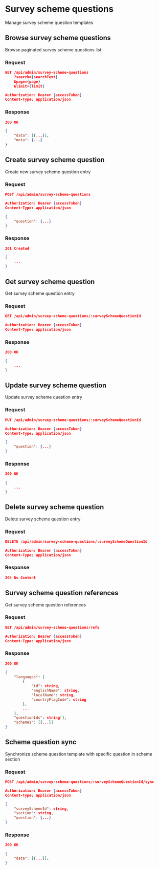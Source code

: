 # Survey scheme questions

Manage survey scheme question templates

## Browse survey scheme questions

Browse paginated survey scheme questions list

### Request

```json
GET /api/admin/survey-scheme-questions
    ?search={searchText}
    &page={page}
    &limit={limit}

Authorization: Bearer {accessToken}
Content-Type: application/json
```

### Response

```json
200 OK

{
    "data": [{...}],
    "meta": {...}
}
```

## Create survey scheme question

Create new survey scheme question entry

### Request

```json
POST /api/admin/survey-scheme-questions

Authorization: Bearer {accessToken}
Content-Type: application/json

{
    "question": {...}
}
```

### Response

```json
201 Created

{
    ...
}
```

## Get survey scheme question

Get survey scheme question entry

### Request

```json
GET /api/admin/survey-scheme-questions/:surveySchemeQuestionId

Authorization: Bearer {accessToken}
Content-Type: application/json
```

### Response

```json
200 OK

{
    ...
}
```

## Update survey scheme question

Update survey scheme question entry

### Request

```json
PUT /api/admin/survey-scheme-questions/:surveySchemeQuestionId

Authorization: Bearer {accessToken}
Content-Type: application/json

{
    "question": {...}
}
```

### Response

```json
200 OK

{
    ...
}
```

## Delete survey scheme question

Delete survey scheme question entry

### Request

```json
DELETE /api/admin/survey-scheme-questions/:surveySchemeQuestionId

Authorization: Bearer {accessToken}
Content-Type: application/json
```

### Response

```json
204 No Content
```

## Survey scheme question references

Get survey scheme question references

### Request

```json
GET /api/admin/survey-scheme-questions/refs

Authorization: Bearer {accessToken}
Content-Type: application/json
```

### Response

```json
200 OK

{
    "languages": [
        {
            "id": string,
            "englishName": string,
            "localName": string,
            "countryFlagCode": string
        },
        ...
    ],
    "questionIds": string[],
    "schemes": [{...}]
}
```

## Scheme question sync

Synchronize scheme question template with specific question in scheme section

### Request

```json
POST /api/admin/survey-scheme-questions/:surveySchemeQuestionId/sync

Authorization: Bearer {accessToken}
Content-Type: application/json

{
    "surveySchemeId": string,
    "section": string,
    "question": {...}
}
```

### Response

```json
200 OK

{
    "data": [{...}],
}
```
